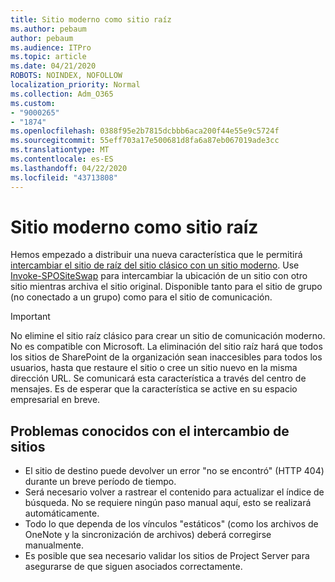 ```yaml
---
title: Sitio moderno como sitio raíz
ms.author: pebaum
author: pebaum
ms.audience: ITPro
ms.topic: article
ms.date: 04/21/2020
ROBOTS: NOINDEX, NOFOLLOW
localization_priority: Normal
ms.collection: Adm_O365
ms.custom:
- "9000265"
- "1874"
ms.openlocfilehash: 0388f95e2b7815dcbbb6aca200f44e55e9c5724f
ms.sourcegitcommit: 55eff703a17e500681d8fa6a87eb067019ade3cc
ms.translationtype: MT
ms.contentlocale: es-ES
ms.lasthandoff: 04/22/2020
ms.locfileid: "43713808"
---
```

# <a name="modern-site-as-root-site"></a>Sitio moderno como sitio raíz

Hemos empezado a distribuir una nueva característica que le permitirá [intercambiar el sitio de raíz del sitio clásico con un sitio moderno](https://docs.microsoft.com/sharepoint/modern-root-site). Use [Invoke-SPOSiteSwap](https://docs.microsoft.com/powershell/module/sharepoint-online/invoke-spositeswap?view=sharepoint-ps) para intercambiar la ubicación de un sitio con otro sitio mientras archiva el sitio original. Disponible tanto para el sitio de grupo (no conectado a un grupo) como para el sitio de comunicación.

>[!Important]
> No elimine el sitio raíz clásico para crear un sitio de comunicación moderno. No es compatible con Microsoft. La eliminación del sitio raíz hará que todos los sitios de SharePoint de la organización sean inaccesibles para todos los usuarios, hasta que restaure el sitio o cree un sitio nuevo en la misma dirección URL. Se comunicará esta característica a través del centro de mensajes. Es de esperar que la característica se active en su espacio empresarial en breve.

## <a name="known-issues-with-swapping-sites"></a>Problemas conocidos con el intercambio de sitios
- El sitio de destino puede devolver un error "no se encontró" (HTTP 404) durante un breve período de tiempo.
- Será necesario volver a rastrear el contenido para actualizar el índice de búsqueda. No se requiere ningún paso manual aquí, esto se realizará automáticamente.
- Todo lo que dependa de los vínculos "estáticos" (como los archivos de OneNote y la sincronización de archivos) deberá corregirse manualmente.
- Es posible que sea necesario validar los sitios de Project Server para asegurarse de que siguen asociados correctamente. 

